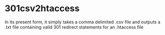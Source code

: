 # 301csv2htaccess
In its present form, it simply takes a comma delimited .csv file and outputs a .txt file containing valid 301 redirect statements for an .htaccess file

